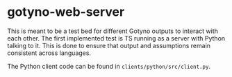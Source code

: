# gotyno-web-server

This is meant to be a test bed for different Gotyno outputs to interact with
each other. The first implemented test is TS running as a server with Python
talking to it. This is done to ensure that output and assumptions remain
consistent across languages.

The Python client code can be found in `clients/python/src/client.py`.
